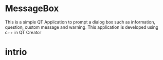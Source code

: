 # MessageBox
This is a simple QT Application to prompt a dialog box such as information, question, custom message and warning.
This application is developed using c++ in QT Creator

# intrio 
## 
